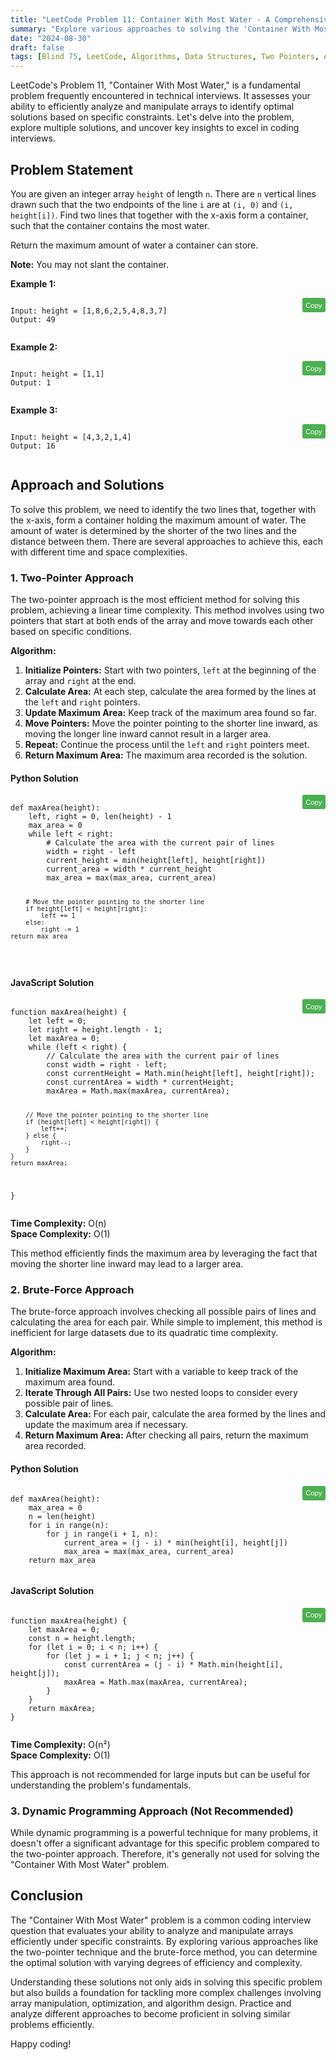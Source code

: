 ```yaml
---
title: "LeetCode Problem 11: Container With Most Water - A Comprehensive Guide"
summary: "Explore various approaches to solving the 'Container With Most Water' problem on LeetCode, including the two-pointer and brute-force methods."
date: "2024-08-30"
draft: false
tags: [Blind 75, LeetCode, Algorithms, Data Structures, Two Pointers, Array]
---
```


LeetCode's Problem 11, "Container With Most Water," is a fundamental problem frequently encountered in technical interviews. It assesses your ability to efficiently analyze and manipulate arrays to identify optimal solutions based on specific constraints. Let's delve into the problem, explore multiple solutions, and uncover key insights to excel in coding interviews.

## Problem Statement

You are given an integer array `height` of length `n`. There are `n` vertical lines drawn such that the two endpoints of the line `i` are at `(i, 0)` and `(i, height[i])`. Find two lines that together with the x-axis form a container, such that the container contains the most water.

Return the maximum amount of water a container can store.

**Note:** You may not slant the container.

**Example 1:**

<div class="code-container">
   <pre><code class="language-plaintext">
Input: height = [1,8,6,2,5,4,8,3,7]  
Output: 49
   </code></pre>
   <button class="copy-button" onclick="copyCode(this)">Copy</button>
</div>

**Example 2:**

<div class="code-container">
   <pre><code class="language-plaintext">
Input: height = [1,1]  
Output: 1
   </code></pre>
   <button class="copy-button" onclick="copyCode(this)">Copy</button>
</div>

**Example 3:**

<div class="code-container">
   <pre><code class="language-plaintext">
Input: height = [4,3,2,1,4]  
Output: 16
   </code></pre>
   <button class="copy-button" onclick="copyCode(this)">Copy</button>
</div>

## Approach and Solutions

To solve this problem, we need to identify the two lines that, together with the x-axis, form a container holding the maximum amount of water. The amount of water is determined by the shorter of the two lines and the distance between them. There are several approaches to achieve this, each with different time and space complexities.

### 1. Two-Pointer Approach

The two-pointer approach is the most efficient method for solving this problem, achieving a linear time complexity. This method involves using two pointers that start at both ends of the array and move towards each other based on specific conditions.

**Algorithm:**
1. **Initialize Pointers:** Start with two pointers, `left` at the beginning of the array and `right` at the end.
2. **Calculate Area:** At each step, calculate the area formed by the lines at the `left` and `right` pointers.
3. **Update Maximum Area:** Keep track of the maximum area found so far.
4. **Move Pointers:** Move the pointer pointing to the shorter line inward, as moving the longer line inward cannot result in a larger area.
5. **Repeat:** Continue the process until the `left` and `right` pointers meet.
6. **Return Maximum Area:** The maximum area recorded is the solution.

#### Python Solution

<div class="code-container">
   <pre><code class="language-python">
def maxArea(height):
    left, right = 0, len(height) - 1
    max_area = 0
    while left < right:
        # Calculate the area with the current pair of lines
        width = right - left
        current_height = min(height[left], height[right])
        current_area = width * current_height
        max_area = max(max_area, current_area)

        # Move the pointer pointing to the shorter line
        if height[left] < height[right]:
            left += 1
        else:
            right -= 1
    return max_area
</code></pre>
<button class="copy-button" onclick="copyCode(this)">Copy</button>
</div>

#### JavaScript Solution

<div class="code-container">
   <pre><code class="language-javascript">
function maxArea(height) {
    let left = 0;
    let right = height.length - 1;
    let maxArea = 0;
    while (left < right) {
        // Calculate the area with the current pair of lines
        const width = right - left;
        const currentHeight = Math.min(height[left], height[right]);
        const currentArea = width * currentHeight;
        maxArea = Math.max(maxArea, currentArea);

        // Move the pointer pointing to the shorter line
        if (height[left] < height[right]) {
            left++;
        } else {
            right--;
        }
    }
    return maxArea;
}
</code></pre>
<button class="copy-button" onclick="copyCode(this)">Copy</button>
</div>

**Time Complexity:** O(n)  
**Space Complexity:** O(1)

This method efficiently finds the maximum area by leveraging the fact that moving the shorter line inward may lead to a larger area.

### 2. Brute-Force Approach

The brute-force approach involves checking all possible pairs of lines and calculating the area for each pair. While simple to implement, this method is inefficient for large datasets due to its quadratic time complexity.

**Algorithm:**
1. **Initialize Maximum Area:** Start with a variable to keep track of the maximum area found.
2. **Iterate Through All Pairs:** Use two nested loops to consider every possible pair of lines.
3. **Calculate Area:** For each pair, calculate the area formed by the lines and update the maximum area if necessary.
4. **Return Maximum Area:** After checking all pairs, return the maximum area recorded.

#### Python Solution

<div class="code-container">
   <pre><code class="language-python">
def maxArea(height):
    max_area = 0
    n = len(height)
    for i in range(n):
        for j in range(i + 1, n):
            current_area = (j - i) * min(height[i], height[j])
            max_area = max(max_area, current_area)
    return max_area
    </code></pre>
   <button class="copy-button" onclick="copyCode(this)">Copy</button>
</div>

#### JavaScript Solution

<div class="code-container">
   <pre><code class="language-javascript">
function maxArea(height) {
    let maxArea = 0;
    const n = height.length;
    for (let i = 0; i < n; i++) {
        for (let j = i + 1; j < n; j++) {
            const currentArea = (j - i) * Math.min(height[i], height[j]);
            maxArea = Math.max(maxArea, currentArea);
        }
    }
    return maxArea;
}
    </code></pre>
   <button class="copy-button" onclick="copyCode(this)">Copy</button>
</div>

**Time Complexity:** O(n²)  
**Space Complexity:** O(1)

This approach is not recommended for large inputs but can be useful for understanding the problem's fundamentals.

### 3. Dynamic Programming Approach (Not Recommended)

While dynamic programming is a powerful technique for many problems, it doesn't offer a significant advantage for this specific problem compared to the two-pointer approach. Therefore, it's generally not used for solving the "Container With Most Water" problem.

## Conclusion

The "Container With Most Water" problem is a common coding interview question that evaluates your ability to analyze and manipulate arrays efficiently under specific constraints. By exploring various approaches like the two-pointer technique and the brute-force method, you can determine the optimal solution with varying degrees of efficiency and complexity.

Understanding these solutions not only aids in solving this specific problem but also builds a foundation for tackling more complex challenges involving array manipulation, optimization, and algorithm design. Practice and analyze different approaches to become proficient in solving similar problems efficiently.

Happy coding!

<script>
function copyCode(button) {
   const code = button.previousElementSibling.innerText;
   navigator.clipboard.writeText(code).then(() => {
       button.innerText = 'Copied!';
       setTimeout(() => {
           button.innerText = 'Copy';
       }, 2000);
   }).catch(err => {
       console.error('Failed to copy: ', err);
   });
}
</script>

<style>
.code-container {
   position: relative;
   margin-bottom: 1em;
}

.copy-button {
   position: absolute;
   top: 0;
   right: 0;
   padding: 0.5em;
   background: #4CAF50;
   color: white;
   border: none;
   cursor: pointer;
   font-size: 0.8em;
   border-radius: 3px;
}

.copy-button:hover {
   background: #45a049;
}
</style>
